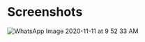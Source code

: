 # Screenshots

![WhatsApp Image 2020-11-11 at 9 52 33 AM](https://user-images.githubusercontent.com/61753161/98765258-b8458e00-2403-11eb-885b-57930a20c61d.jpeg)
